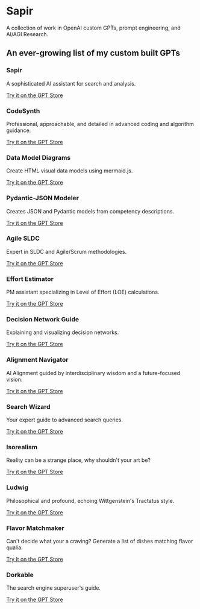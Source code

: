 # Sapir
A collection of work in OpenAI custom GPTs, prompt engineering, and AI/AGI Research.

## An ever-growing list of my custom built GPTs

### Sapir
A sophisticated AI assistant for search and analysis.

[Try it on the GPT Store](https://chat.openai.com/g/g-GJkDiGE3Y-sapir)

### CodeSynth
Professional, approachable, and detailed in advanced coding and algorithm guidance.

[Try it on the GPT Store](https://chat.openai.com/g/g-3IH6v5s5V-codesynth)

### Data Model Diagrams
Create HTML visual data models using mermaid.js.

[Try it on the GPT Store](https://chat.openai.com/g/g-fl0MtXb4J-data-model-diagrams)

### Pydantic-JSON Modeler
Creates JSON and Pydantic models from competency descriptions.

[Try it on the GPT Store](https://chat.openai.com/g/g-uKejXDBHv-pydantic-json-modeler)

### Agile SLDC
Expert in SLDC and Agile/Scrum methodologies.

[Try it on the GPT Store](https://chat.openai.com/g/g-OvIeYpauU-agile-sldc)

### Effort Estimator
PM assistant specializing in Level of Effort (LOE) calculations.

[Try it on the GPT Store](https://chat.openai.com/g/g-8RlXKC02W-effort-estimator)

### Decision Network Guide
Explaining and visualizing decision networks.

[Try it on the GPT Store](https://chat.openai.com/g/g-kYhSdsMzs-decision-guide)

### Alignment Navigator
AI Alignment guided by interdisciplinary wisdom and a future-focused vision.

[Try it on the GPT Store](https://chat.openai.com/g/g-gO0wi53b8-alignment-navigator)

### Search Wizard
Your expert guide to advanced search queries.

[Try it on the GPT Store](https://chat.openai.com/g/g-A2T1Eohco-search-wizard)

### Isorealism
Reality can be a strange place, why shouldn't your art be?

[Try it on the GPT Store](https://chat.openai.com/g/g-aFAKrKZWk-isorealism)

### Ludwig
Philosophical and profound, echoing Wittgenstein's Tractatus style.

[Try it on the GPT Store](https://chat.openai.com/g/g-o04G8ztvK-ludwig)

### Flavor Matchmaker
Can't decide what your a craving? Generate a list of dishes matching flavor qualia.

[Try it on the GPT Store](https://chat.openai.com/g/g-HYQpSV8p7-flavor-matchmaker)

### Dorkable
The search engine superuser's guide.

[Try it on the GPT Store](https://chat.openai.com/g/g-a7Txhlt9w-dorkable)
